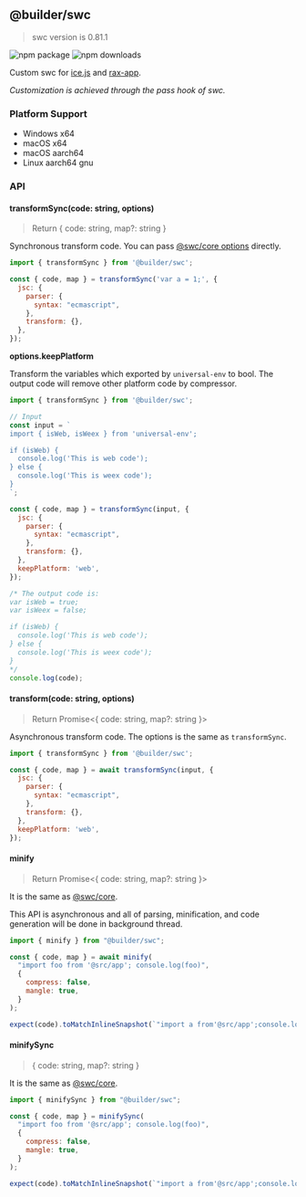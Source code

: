 ## @builder/swc

> swc version is 0.81.1

<img src="https://img.shields.io/npm/v/@builder/swc.svg" alt="npm package" />
<img src="https://img.shields.io/npm/dm/@builder/swc.svg" alt="npm downloads" />

Custom swc for [ice.js](https://github.com/alibaba/ice) and [rax-app](https://github.com/raxjs/rax-app).

<i>Customization is achieved through the pass hook of swc.</i>

### Platform Support

- Windows x64
- macOS x64
- macOS aarch64
- Linux aarch64 gnu

### API

#### transformSync(code: string, options)

> Return { code: string, map?: string }

Synchronous transform code. You can pass [@swc/core options](https://swc.rs/docs/configuration/compilation) directly.

```js
import { transformSync } from '@builder/swc';

const { code, map } = transformSync('var a = 1;', {
  jsc: {
    parser: {
      syntax: "ecmascript",
    },
    transform: {},
  },
});
```

**options.keepPlatform**

Transform the variables which exported by `universal-env` to bool. The output code will remove other platform code by compressor.

```js
import { transformSync } from '@builder/swc';

// Input
const input = `
import { isWeb, isWeex } from 'universal-env';

if (isWeb) {
  console.log('This is web code');
} else {
  console.log('This is weex code');
}
`;

const { code, map } = transformSync(input, {
  jsc: {
    parser: {
      syntax: "ecmascript",
    },
    transform: {},
  },
  keepPlatform: 'web',
});

/* The output code is:
var isWeb = true;
var isWeex = false;

if (isWeb) {
  console.log('This is web code');
} else {
  console.log('This is weex code');
}
*/
console.log(code);
```

#### transform(code: string, options)

> Return Promise<{ code: string, map?: string }>

Asynchronous transform code. The options is the same as `transformSync`.

```js
import { transformSync } from '@builder/swc';

const { code, map } = await transformSync(input, {
  jsc: {
    parser: {
      syntax: "ecmascript",
    },
    transform: {},
  },
  keepPlatform: 'web',
});
```


#### minify

> Return Promise<{ code: string, map?: string }>

It is the same as [@swc/core](https://swc.rs/docs/configuration/minification).

This API is asynchronous and all of parsing, minification, and code generation will be done in background thread.

```js
import { minify } from "@builder/swc";

const { code, map } = await minify(
  "import foo from '@src/app'; console.log(foo)",
  {
    compress: false,
    mangle: true,
  }
);

expect(code).toMatchInlineSnapshot(`"import a from'@src/app';console.log(a);"`);
```

#### minifySync

> { code: string, map?: string }

It is the same as [@swc/core](https://swc.rs/docs/configuration/minification).

```js
import { minifySync } from "@builder/swc";

const { code, map } = minifySync(
  "import foo from '@src/app'; console.log(foo)",
  {
    compress: false,
    mangle: true,
  }
);

expect(code).toMatchInlineSnapshot(`"import a from'@src/app';console.log(a);"`);
```
